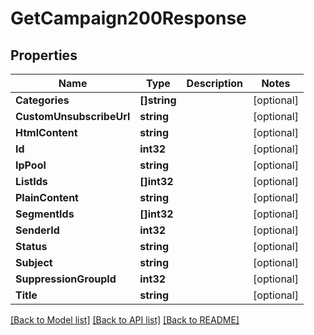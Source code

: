 # GetCampaign200Response

## Properties

Name | Type | Description | Notes
------------ | ------------- | ------------- | -------------
**Categories** | **[]string** |  |[optional] 
**CustomUnsubscribeUrl** | **string** |  |[optional] 
**HtmlContent** | **string** |  |[optional] 
**Id** | **int32** |  |[optional] 
**IpPool** | **string** |  |[optional] 
**ListIds** | **[]int32** |  |[optional] 
**PlainContent** | **string** |  |[optional] 
**SegmentIds** | **[]int32** |  |[optional] 
**SenderId** | **int32** |  |[optional] 
**Status** | **string** |  |[optional] 
**Subject** | **string** |  |[optional] 
**SuppressionGroupId** | **int32** |  |[optional] 
**Title** | **string** |  |[optional] 

[[Back to Model list]](../README.md#documentation-for-models) [[Back to API list]](../README.md#documentation-for-api-endpoints) [[Back to README]](../README.md)


